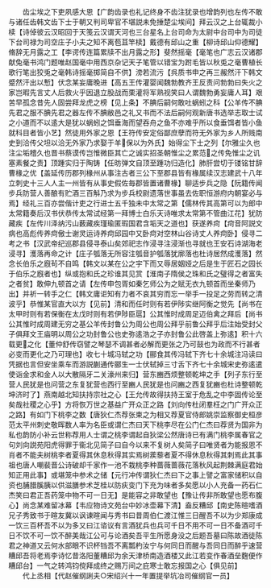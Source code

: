<!-- { "loadSidebar": true } -->
　　齿尘埃之下吏夙感大恩【广韵齿录也礼记终身不齿注犹录也增韵列也左传不敢与诸任齿韩文齿下士于朝又判司卑官不堪説未免捶楚尘埃间】拜云汉之上台辄裁小椟【诗倬彼云汉昭回于天笺云汉谓天河也三台星名上台司命为太尉中台司中为司徒下台司禄为司空庄子小夫之知不离苞苴竿椟】戴德有邱山之重【柳诗邱山仰德耀】脩辞无月露之工【李谔传连篇累牍不出月露之形】斐然摇毫【毫笔也广志云汉诸郡献兔毫书鸿门题唯赵国毫中用西京杂记天子笔管以错宝为跗毛皆以秋兎之毫曹植长歌行笔出狡兎之毫韩诗摇毫掷简自不供】滂若流污【呉质书申之再三赧然汗下韩文蹙然汗出以慙】伏念某妄庸晚进【高五王传灌婴闻魏勃教齐王反责问勃勃曰失火之家岂暇先言丈人后救火乎因退立股战而栗灌将军熟视笑曰人谓魏勃勇妄庸人耳】艰苦早孤念昔先人固尝拜龙虎之榜【见上条】不腆后嗣何敢吐蜗蚓之科【公羊传不腆先君之服不腆先君之器左传不腆敝邑之礼又书而不法后嗣何观新唐书选举志取士试之小道而不以逺大是犹以蜗蚓之饵垂海而望吞舟之鱼不亦难乎所以食垂饵者皆小鱼就科目者皆小艺】然徒用外家之恩【王符传安定俗鄙庶孽而符无外家为乡人所贱南史到洽传父坦以洽无外家乃求娶于羊保以为外氏】始得尘下士之列【尔雅尘久也注尘垢稽久也晋书蔡谟传岂惟微臣其亡之诚实招圣朝惟尘之累范之传免惟尘之讥塞素餐之责】顶踵实归于陶铸【任昉弹文自顶至踵功归造化】肺肝尝切于镂铭甘辞曹椽之优【盖延传历郡列椽州从事注古者三公下至郡县皆有椽属续汉志建武十八年立刺史十三人人主一州皆有从事史假佐毎郡皆置诸曹椽】聊适步兵之隐【阮籍传闻步兵防营人善酿有贮酒三百斛乃求为步兵校尉遗落世事虽去佐职恒游府内朝宴必与焉】经礼三百亦尝偕计吏之行进士五千独未中太常之第【儒林传其高第可以为郎中太常籍奏后汉书伏恭传太常试经第一拜博士白乐天诗唯求太常第不管曲江花】犹防藏疾【左传川泽纳污山薮藏疾瑾瑜匿瑕国君含垢天之道也】获遂养疴【疴音阿説文病也高彪传养疴傲士谢灵运诗养疴邱园中又卧疴对空林山谷诗丈人养疴卧】侵寻二考之书【汉武帝纪巡郡县侵寻泰山矣郊祀志作浸寻注浸渐也寻就也王安石诗湖海老浸寻】濩落再命之计【庄子瓠落无所容注瓠音护瓠落犹廓落也杜诗居然成濩落】然念长伯乐之廐茍不自鸣【韩文以某在公之宇下而又辱居姻娅之后是生于匠石之园长于伯乐之廐者也】纵或抱和氏之珍谁其见赏【淮南子隋侯之珠和氏之璧得之者富失之者贫】敢伸九顿首之请【左传申包胥如秦乞师公为之赋无衣九顿首而坐秦师乃出】并祈一转手之仁【韩文庸讵知有力者不哀其穷而忘一举手一投足之劳而转之清波乎】恭惟某官直大以方【见前】清和而任时则有若伊陟实继阿衡之觉先【尚书在太甲时则有若保衡在太戊时则有若伊陟臣扈】公其惟时成周足迈伯禽之拜后【尚书公其惟时成周建无穷之基公羊传封鲁公为周公也周公拜乎前鲁公拜乎后注始受封父子俱拜文王庙明以周公之功封鲁公也史弥逺浩之子亦封鲁公此啓盖上弥逺】积十六载更之化【董仲舒传窃譬之琴瑟不调甚者必解而更张之乃可鼓也为政而不行甚者必变而更化之乃可理也】收七十城冯轼之功【郦食其传冯轼下齐七十余城注冯读曰凭据也言但安坐乘车而游説蒯通传郦生一士伏轼掉三寸舌下齐七十余城宋史弥逺遣使诣金求和金人以大散隔牙二关濠州来归】营东豳西烦整顿乾坤之手【列子东行至营人民犹是也问营之东复犹营也西行至豳人民犹是也问豳之西复犹豳也杜诗整顿乾坤济时了】燕南越北知扶持宗社之心【王允传故得扶持王室于危乱之中李固传论至矣哉社稷之心乎】方将恢万世之基益广开众正之路【刘向传杜闭羣枉之门广开众正之路】有如门下桃李之数【唐狄仁杰荐张柬之为相又荐夏官侍郎姚崇监察御史桓彦范太平州刺史敬晖数人率为名臣或谓仁杰曰天下桃李尽在公门仁杰曰荐贤为国非为私也韵防小补云世称荐用人士谓之桃李谓起自狄梁公然唐诗已有满门桃李属春官之句刘向説苑阳虎得罪于衞北见简子曰自今以来不复树人矣简子曰唯贤者为能报恩不肖者不能夫树桃李者夏得其休息秋得其实焉树蒺藜者夏不得休息秋得其刺焉此其事祖也唐人嘲裴晋公诗破却千家作一池不栽桃李种蔷薇蔷薇花落秋风起荆棘满庭君始知正用此事】或堪笼中参术之储【元行冲传谓狄仁杰曰下之事上譬之富家储积以自资也脯腊膎胰以供滋膳参术芝桂以防疢变门下充为味者多矣愿以小人充备一药石仁杰笑曰君正吾药笼中物不可一日无】是能容之非敢望也【豫让传非所敢望也愿布腹心】尚念某难留冰幕【韦应物诗文苑台中妙冰壶幕下清】盍反糟邱【南史陈暄嗜酒兄子秀致书于暄友冀以讽谏暄闻与秀书曰昔周伯仁渡江惟三日醒吾不以为少郑康成一饮三百杯吾不以为多又曰江谘议有言酒犹兵也兵可千日不用不可一日不备酒可千日不饮不可一饮不醉美哉江公可与论酒矣吾平生所愿身没之后题吾墓曰陈故酒徒陈君之神道又云何水部眼不识杯铛吾不离瓢杓汝宁与何同日而醒与吾同日而醉乎速营糟邱吾将老焉李诗忆昔洛阳董糟邱为余天津桥南造酒楼又此江若变作春酒垒麴便作糟邱台】一气之转鸿钧傥拜成终之赐万间之庇寒士敢忘报国之心【俱见前】
　　代上丞相【代赵催纲誗夫○宋绍兴十一年置提举坑冶司催纲官一员】
